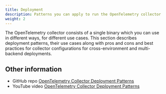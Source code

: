 ```yaml
---
title: Deployment
description: Patterns you can apply to run the OpenTelemetry collector
weight: 2
---
```


The OpenTelemetry collector consists of a single binary which you can use in
different ways, for different use cases. This section describes deployment
patterns, their use cases along with pros and cons and best practices for
collector configurations for cross-environment and multi-backend deployments.

## Other information

- GitHub repo [OpenTelemetry Collector Deployment Patterns][gh-patterns]
- YouTube video [OpenTelemetry Collector Deployment Patterns][y-patterns]

[gh-patterns]:
  https://github.com/jpkrohling/opentelemetry-collector-deployment-patterns/
[y-patterns]: https://www.youtube.com/watch?v=WhRrwSHDBFs
